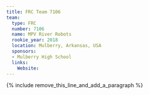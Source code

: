 ```yaml
---
title: FRC Team 7106
team:
  type: FRC
  number: 7106
  name: MPV River Robots
  rookie_year: 2018
  location: Mulberry, Arkansas, USA
  sponsors:
  - Mulberry High School
  links:
    Website:
---
```


{% include remove_this_line_and_add_a_paragraph %}